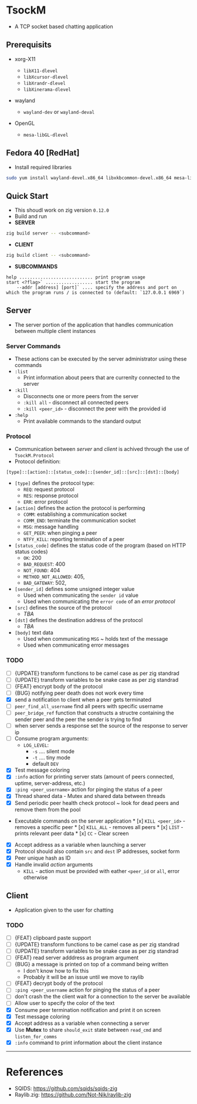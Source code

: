 # TsockM

* A TCP socket based chatting application

## Prerequisits

* xorg-X11
    * `libX11-dlevel`
    * `libXcursor-dlevel`
    * `libXrandr-dlevel`
    * `libXinerama-dlevel`
* wayland
    * `wayland-dev` or `wayland-deval`

* OpenGL
    * `mesa-libGL-dlevel`

## Fedora 40 [RedHat]
* Install required libraries
```bash
sudo yum install wayland-devel.x86_64 libxkbcommon-devel.x86_64 mesa-libGL-devel.x86_64
```

## Quick Start
* This shoudl work on zig version `0.12.0`
* Build and run
* **SERVER**
```bash
zig build server -- <subcommand>
```
* **CLIENT**
```bash
zig build client -- <subcommand>
```

* **SUBCOMMANDS**
```
help ............................ print program usage
start <?flag>` .................. start the program
    --addr [address] [port]` .... specify the address and port on which the program runs / is connected to (default: `127.0.0.1 6969`)
```

## Server

* The server portion of the application that handles communication between multiple client instances

### Server Commands
* These actions can be executed by the server administrator using these commands
* `:list`
    * Print information about peers that are currenlty connected to the server
* `:kill`
    * Disconnects one or more peers from the server
    * `:kill all` - disconnect all connected peers
    * `:kill <peer_id>` - disconnect the peer with the provided id
* `:help`
    * Print available commands to the standard output

### Protocol

* Communication between *server* and *client* is achived through the use of `TsockM.Protocol` 
* Protocol definition:
```
[type]::[action]::[status_code]::[sender_id]::[src]::[dst]::[body]
```
* `[type]` defines the protocol type:
    * `REQ`: request protocol
    * `RES`: response protocol
    * `ERR`: error protocol
* `[action]` defines the action the protocol is performing
    * `COMM`: establishing a communication socket
    * `COMM_END`: terminate the communication socket
    * `MSG`: message handling 
    * `GET_PEER`: when pinging a peer
    * `NTFY_KILL`: reporting termination of a peer
* `[status_code]` defines the status code of the program (based on HTTP status codes)
    * `OK`: 200
    * `BAD_REQUEST`: 400
    * `NOT_FOUND`: 404
    * `METHOD_NOT_ALLOWED`: 405,
    * `BAD_GATEWAY`: 502,
* `[sender_id]` defines some unsigned integer value
    * Used when communicating the `sender id` value
    * Used when communicating the `error code` of an *error protocol*
* `[src]` defines the source of the protocol
    * *TBA*
* `[dst]` defines the destination address of the protocol
    * *TBA*
* `[body]` text data
    * Used when communicating `MSG` ~ holds text of the message
    * Used when communicating error messages

### TODO

* [ ] {UPDATE} transform functions to be camel case as per zig standrad
* [ ] {UPDATE} transform variables to be snake case as per zig standrad
* [ ] {FEAT} encrypt body of the protocol
* [ ] {BUG} notifying peer death does not work every time
* [x] send a notification to client when a peer gets terminated
* [ ] `peer_find_all_username` find all peers with specific username
* [ ] `peer_bridge_ref` function that constructs a structre containing the sender peer and the peer the sender is trying to find
* [ ] when server sends a response set the source of the response to server ip
* [ ] Consume program arguments:
    * `LOG_LEVEL`:
        * `-s` .... silent mode
        * `-t` .... tiny mode
        * default `DEV`
* [x] Test message coloring
* [x] `:info` action for printing server stats (amount of peers connected, uptime, server-address, etc.)
* [x] `:ping <peer_username>` action for pinging the status of a peer
* [x] Thread shared data - Mutex and shared data between threads
* [x] Send periodic peer health check protocol ~ look for dead peers and remove them from the pool
* Executable commands on the server application
        * [x] `KILL <peer_id>` - removes a specific peer
        * [x] `KILL_ALL`       - removes all peers
        * [x] `LIST`           - prints relevant peer data
        * [x] `CC`             - Clear screen
* [x] Accept address as a variable when launching a server
* [x] Protocol should also contain `src` and `dest` IP addresses, socket form
* [x] Peer unique hash as ID 
* [x] Handle invalid *action* arguments
    * `KILL` - action must be provided with eather `<peer_id` or `all`, error otherwise 

## Client

* Application given to the user for chatting
    
### TODO

* [ ] {FEAT} clipboard paste support
* [ ] {UPDATE} transform functions to be camel case as per zig standrad
* [ ] {UPDATE} transform variables to be snake case as per zig standrad
* [ ] {FEAT} read server adddress as program argument
* [ ] {BUG} a message is printed on top of a command being written
    * I don't know how to fix this
    * Probably it will be an issue until we move to raylib
* [ ] {FEAT} decrypt body of the protocol
* [ ] `:ping <peer_username` action for pinging the status of a peer
* [ ] don't crash the the client wait for a connection to the server be available
* [ ] Allow user to specify the color of the text
* [x] Consume peer termination notification and print it on screen
* [x] Test message coloring
* [x] Accept address as a variable when connecting a server
* [x] Use **Mutex** to share `should_exit` state between `read_cmd` and `listen_for_comms`
* [x] `:info` command to print information about the client instance

---

# References

* SQIDS: https://github.com/sqids/sqids-zig
* Raylib.zig: https://github.com/Not-Nik/raylib-zig

